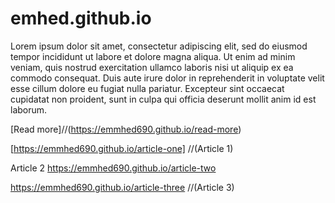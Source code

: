 # emhed.github.io

Lorem ipsum dolor sit amet, consectetur adipiscing elit, sed do eiusmod tempor incididunt ut labore et dolore magna aliqua. Ut enim ad minim veniam, quis nostrud exercitation ullamco laboris nisi ut aliquip ex ea commodo consequat. Duis aute irure dolor in reprehenderit in voluptate velit esse cillum dolore eu fugiat nulla pariatur. Excepteur sint occaecat cupidatat non proident, sunt in culpa qui officia deserunt mollit anim id est laborum.

[Read more]//(https://emmhed690.github.io/read-more) <br>

[https://emmhed690.github.io/article-one] //(Article 1) <br>

Article 2 https://emmhed690.github.io/article-two <br>

https://emmhed690.github.io/article-three //(Article 3)
